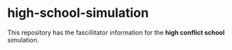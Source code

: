 # high-school-simulation
This repository has the fascillitator information for the **high conflict school** simulation.
